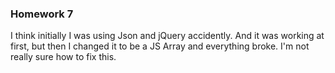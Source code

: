 ### Homework 7

I think initially I was using Json and jQuery accidently. And it was working
at first, but then I changed it to be a JS Array and everything broke. I'm not
really sure how to fix this.
